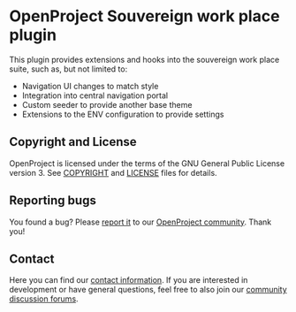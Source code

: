 # OpenProject Souvereign work place plugin

This plugin provides extensions and hooks into the souvereign work place suite, such as, but not limited to:

- Navigation UI changes to match style
- Integration into central navigation portal
- Custom seeder to provide another base theme
- Extensions to the ENV configuration to provide settings


## Copyright and License

OpenProject is licensed under the terms of the GNU General Public License version 3.
See [COPYRIGHT](COPYRIGHT) and [LICENSE](LICENSE) files for details.


## Reporting bugs

You found a bug? Please [report it](https://www.openproject.org/docs/development/report-a-bug/) to our [OpenProject community](https://community.openproject.com/projects/openproject). Thank you!


## Contact

Here you can find our [contact information](https://www.openproject.org/contact/). If you are interested in development or have general questions, feel free to also join our [community discussion forums](https://community.openproject.org/projects/openproject/forums).
